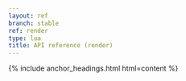 ```yaml
---
layout: ref
branch: stable
ref: render
type: lua
title: API reference (render)
---
```

{% include anchor_headings.html html=content %}